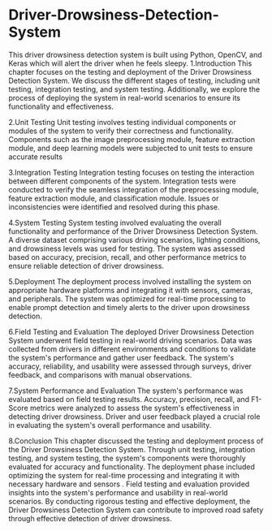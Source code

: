 # Driver-Drowsiness-Detection-System
This driver drowsiness detection system is built using Python, OpenCV, and Keras which will alert the driver when he feels sleepy.
1.Introduction
This chapter focuses on the testing and deployment of the Driver Drowsiness Detection System. We discuss the different stages of testing, including unit testing, integration testing, and system testing. Additionally, we explore the process of deploying the system in real-world scenarios to ensure its functionality and effectiveness.

2.Unit Testing
Unit testing involves testing individual components or modules of the system to verify their correctness and functionality. Components such as the image preprocessing module, feature extraction module, and deep learning models were subjected to unit tests to ensure accurate results

3.Integration Testing
Integration testing focuses on testing the interaction between different components of the system. Integration tests were conducted to verify the seamless integration of the preprocessing module, feature extraction module, and classification module. Issues or inconsistencies were identified and resolved during this phase.

4.System Testing
System testing involved evaluating the overall functionality and performance of the Driver Drowsiness Detection System. A diverse dataset comprising various driving scenarios, lighting conditions, and drowsiness levels was used for testing. The system was assessed based on accuracy, precision, recall, and other performance metrics to ensure reliable detection of driver drowsiness.

5.Deployment
The deployment process involved installing the system on appropriate hardware platforms and integrating it with sensors, cameras, and peripherals. The system was optimized for real-time processing to enable prompt detection and timely alerts to the driver upon drowsiness detection.

6.Field Testing and Evaluation
The deployed Driver Drowsiness Detection System underwent field testing in real-world driving scenarios. Data was collected from drivers in different environments and conditions to validate the system's performance and gather user feedback. The system's accuracy, reliability, and usability were assessed through surveys, driver feedback, and comparisons with manual observations.

7.System Performance and Evaluation
The system's performance was evaluated based on field testing results. Accuracy, precision, recall, and F1-Score metrics were analyzed to assess the system's effectiveness in detecting driver drowsiness. Driver and user feedback played a crucial role in evaluating the system's overall performance and usability.

8.Conclusion
This chapter discussed the testing and deployment process of the Driver Drowsiness Detection System. Through unit testing, integration testing, and system testing, the system's components were thoroughly evaluated for accuracy and functionality. The deployment phase included optimizing the system for real-time processing and integrating it with necessary hardware and sensors . Field testing and evaluation provided insights into the system's performance and usability in real-world scenarios. By conducting rigorous testing and effective deployment, the Driver Drowsiness Detection System can contribute to improved road safety through effective detection of driver drowsiness.

